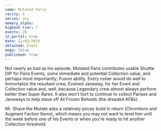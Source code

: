 ```yaml
---
name: Mutated Paris
rarity: 4
series: voy
memory_alpha:
bigbook_tier: 7
events: 28
in_portal: true
date: 22/03/2018
obtained: Event
mega: false
published: true
---
```


Not nearly as bad as his episode, Mutated Paris contributes usable Shuttle DIP for Paris Events, some immediate and potential Collection value, and perhaps most importantly; Fusion ability. Every roster would do well to Immortalize the resultant crew, Evolved Janeway, for her Event and Collection value and, well, because Legendary crew almost always perform better than Super Rares. It also won't hurt to continue to collect Parises and Janeways to help stave off All Frozen Beholds (the dreaded AFBs).

Mr. Shave the Mutate asks a relatively pricey build in return (Chronitons and Augment Faction Items), which means you may not want to level him until the week before one of his Events or when you're ready to hit another Collection threshold.
